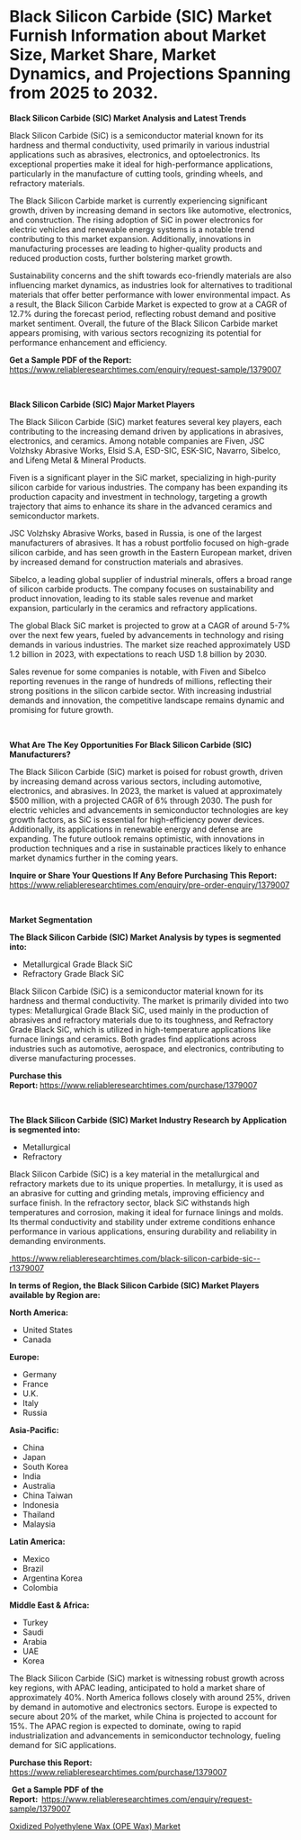 <p><h1>Black Silicon Carbide (SIC) Market Furnish Information about Market Size, Market Share, Market Dynamics, and Projections Spanning from 2025 to 2032.</h1></p><p><strong>Black Silicon Carbide (SIC) Market Analysis and Latest Trends</strong></p>
<p><p>Black Silicon Carbide (SiC) is a semiconductor material known for its hardness and thermal conductivity, used primarily in various industrial applications such as abrasives, electronics, and optoelectronics. Its exceptional properties make it ideal for high-performance applications, particularly in the manufacture of cutting tools, grinding wheels, and refractory materials.</p><p>The Black Silicon Carbide market is currently experiencing significant growth, driven by increasing demand in sectors like automotive, electronics, and construction. The rising adoption of SiC in power electronics for electric vehicles and renewable energy systems is a notable trend contributing to this market expansion. Additionally, innovations in manufacturing processes are leading to higher-quality products and reduced production costs, further bolstering market growth.</p><p>Sustainability concerns and the shift towards eco-friendly materials are also influencing market dynamics, as industries look for alternatives to traditional materials that offer better performance with lower environmental impact. As a result, the Black Silicon Carbide Market is expected to grow at a CAGR of 12.7% during the forecast period, reflecting robust demand and positive market sentiment. Overall, the future of the Black Silicon Carbide market appears promising, with various sectors recognizing its potential for performance enhancement and efficiency.</p></p>
<p><strong>Get a Sample PDF of the Report:&nbsp;</strong> <a href="https://www.reliableresearchtimes.com/enquiry/request-sample/1379007?utm_campaign=3030&utm_medium=2&utm_source=Github&utm_content=ia&utm_term=02042025&utm_id=black-silicon-carbide-sic">https://www.reliableresearchtimes.com/enquiry/request-sample/1379007</a></p>
<p>&nbsp;</p>
<p><strong>Black Silicon Carbide (SIC) Major Market Players</strong></p>
<p><p>The Black Silicon Carbide (SiC) market features several key players, each contributing to the increasing demand driven by applications in abrasives, electronics, and ceramics. Among notable companies are Fiven, JSC Volzhsky Abrasive Works, Elsid S.A, ESD-SIC, ESK-SIC, Navarro, Sibelco, and Lifeng Metal & Mineral Products.</p><p>Fiven is a significant player in the SiC market, specializing in high-purity silicon carbide for various industries. The company has been expanding its production capacity and investment in technology, targeting a growth trajectory that aims to enhance its share in the advanced ceramics and semiconductor markets.</p><p>JSC Volzhsky Abrasive Works, based in Russia, is one of the largest manufacturers of abrasives. It has a robust portfolio focused on high-grade silicon carbide, and has seen growth in the Eastern European market, driven by increased demand for construction materials and abrasives.</p><p>Sibelco, a leading global supplier of industrial minerals, offers a broad range of silicon carbide products. The company focuses on sustainability and product innovation, leading to its stable sales revenue and market expansion, particularly in the ceramics and refractory applications.</p><p>The global Black SiC market is projected to grow at a CAGR of around 5-7% over the next few years, fueled by advancements in technology and rising demands in various industries. The market size reached approximately USD 1.2 billion in 2023, with expectations to reach USD 1.8 billion by 2030.</p><p>Sales revenue for some companies is notable, with Fiven and Sibelco reporting revenues in the range of hundreds of millions, reflecting their strong positions in the silicon carbide sector. With increasing industrial demands and innovation, the competitive landscape remains dynamic and promising for future growth.</p></p>
<p>&nbsp;</p>
<p><strong>What Are The Key Opportunities For Black Silicon Carbide (SIC) Manufacturers?</strong></p>
<p><p>The Black Silicon Carbide (SiC) market is poised for robust growth, driven by increasing demand across various sectors, including automotive, electronics, and abrasives. In 2023, the market is valued at approximately $500 million, with a projected CAGR of 6% through 2030. The push for electric vehicles and advancements in semiconductor technologies are key growth factors, as SiC is essential for high-efficiency power devices. Additionally, its applications in renewable energy and defense are expanding. The future outlook remains optimistic, with innovations in production techniques and a rise in sustainable practices likely to enhance market dynamics further in the coming years.</p></p>
<p><strong>Inquire or Share Your Questions If Any Before Purchasing This Report:</strong> <a href="https://www.reliableresearchtimes.com/enquiry/pre-order-enquiry/1379007?utm_campaign=3030&utm_medium=2&utm_source=Github&utm_content=ia&utm_term=02042025&utm_id=black-silicon-carbide-sic">https://www.reliableresearchtimes.com/enquiry/pre-order-enquiry/1379007</a></p>
<p>&nbsp;</p>
<p><strong>Market Segmentation</strong></p>
<p><strong>The Black Silicon Carbide (SIC) Market Analysis by types is segmented into:</strong></p>
<p><ul><li>Metallurgical Grade Black SiC</li><li>Refractory Grade Black SiC</li></ul></p>
<p><p>Black Silicon Carbide (SiC) is a semiconductor material known for its hardness and thermal conductivity. The market is primarily divided into two types: Metallurgical Grade Black SiC, used mainly in the production of abrasives and refractory materials due to its toughness, and Refractory Grade Black SiC, which is utilized in high-temperature applications like furnace linings and ceramics. Both grades find applications across industries such as automotive, aerospace, and electronics, contributing to diverse manufacturing processes.</p></p>
<p><strong>Purchase this Report:&nbsp;</strong><a href="https://www.reliableresearchtimes.com/purchase/1379007?utm_campaign=3030&utm_medium=2&utm_source=Github&utm_content=ia&utm_term=02042025&utm_id=black-silicon-carbide-sic">https://www.reliableresearchtimes.com/purchase/1379007</a></p>
<p>&nbsp;</p>
<p><strong>The Black Silicon Carbide (SIC) Market Industry Research by Application is segmented into:</strong></p>
<p><ul><li>Metallurgical</li><li>Refractory</li></ul></p>
<p><p>Black Silicon Carbide (SiC) is a key material in the metallurgical and refractory markets due to its unique properties. In metallurgy, it is used as an abrasive for cutting and grinding metals, improving efficiency and surface finish. In the refractory sector, black SiC withstands high temperatures and corrosion, making it ideal for furnace linings and molds. Its thermal conductivity and stability under extreme conditions enhance performance in various applications, ensuring durability and reliability in demanding environments.</p></p>
<p><a href="https://www.reliableresearchtimes.com/black-silicon-carbide-sic--r1379007?utm_campaign=3030&utm_medium=2&utm_source=Github&utm_content=ia&utm_term=02042025&utm_id=black-silicon-carbide-sic">&nbsp;https://www.reliableresearchtimes.com/black-silicon-carbide-sic--r1379007</a></p>
<p><strong>In terms of Region, the Black Silicon Carbide (SIC) Market Players available by Region are:</strong></p>
<p>
    <p> <strong> North America: </strong>
        <ul>
            <li>United States</li>
            <li>Canada</li>
        </ul>
        </p> 
    <p> <strong> Europe: </strong>
        <ul>
            <li>Germany</li>
            <li>France</li>
            <li>U.K.</li>
            <li>Italy</li>
            <li>Russia</li>
        </ul>
        </p> 
    <p> <strong> Asia-Pacific: </strong>
        <ul>
            <li>China</li>
            <li>Japan</li>
            <li>South Korea</li>
            <li>India</li>
            <li>Australia</li>
            <li>China Taiwan</li>
            <li>Indonesia</li>
            <li>Thailand</li>
            <li>Malaysia</li>
        </ul>
        </p> 
    <p> <strong> Latin America: </strong>
        <ul>
            <li>Mexico</li>
            <li>Brazil</li>
            <li>Argentina Korea</li>
            <li>Colombia</li>
        </ul>
        </p> 
    <p> <strong> Middle East & Africa: </strong>
        <ul>
            <li>Turkey</li>
            <li>Saudi</li>
            <li>Arabia</li>
            <li>UAE</li>
            <li>Korea</li>
        </ul>
    </p>
    </p>
<p><p>The Black Silicon Carbide (SiC) market is witnessing robust growth across key regions, with APAC leading, anticipated to hold a market share of approximately 40%. North America follows closely with around 25%, driven by demand in automotive and electronics sectors. Europe is expected to secure about 20% of the market, while China is projected to account for 15%. The APAC region is expected to dominate, owing to rapid industrialization and advancements in semiconductor technology, fueling demand for SiC applications.</p></p>
<p><strong>Purchase this Report: </strong><a href="https://www.reliableresearchtimes.com/purchase/1379007?utm_campaign=3030&utm_medium=2&utm_source=Github&utm_content=ia&utm_term=02042025&utm_id=black-silicon-carbide-sic">https://www.reliableresearchtimes.com/purchase/1379007</a></p>
<p>&nbsp;<strong>Get a Sample PDF of the Report:&nbsp;&nbsp;</strong><a href="https://www.reliableresearchtimes.com/enquiry/request-sample/1379007?utm_campaign=3030&utm_medium=2&utm_source=Github&utm_content=ia&utm_term=02042025&utm_id=black-silicon-carbide-sic">https://www.reliableresearchtimes.com/enquiry/request-sample/1379007</a></p>
<p><strong></strong></p>
<p><p><a href="https://github.com/supicweg/Market-Research-Report-List-1/blob/main/oxidized-polyethylene-wax-ope-wax-market.md?utm_campaign=3030&utm_medium=2&utm_source=Github&utm_content=ia&utm_term=02042025&utm_id=black-silicon-carbide-sic">Oxidized Polyethylene Wax (OPE Wax) Market</a></p></p>
